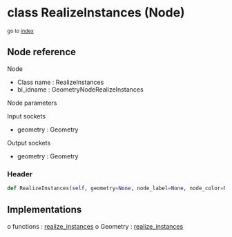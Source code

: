 # class RealizeInstances (Node)

<sub>go to [index](/docs/index.md)</sub>

## Node reference

Node
 - Class name : RealizeInstances
 - bl_idname : GeometryNodeRealizeInstances

Node parameters

Input sockets
 - geometry : Geometry

Output sockets
 - geometry : Geometry

### Header

``` python
def RealizeInstances(self, geometry=None, node_label=None, node_color=None):
```

## Implementations

o functions : [realize_instances](/docs/GeoNodes_classes/GLOBAL.md#realize_instances)
o Geometry : [realize_instances](/docs/GeoNodes_classes/Geometry.md#realize_instances)


